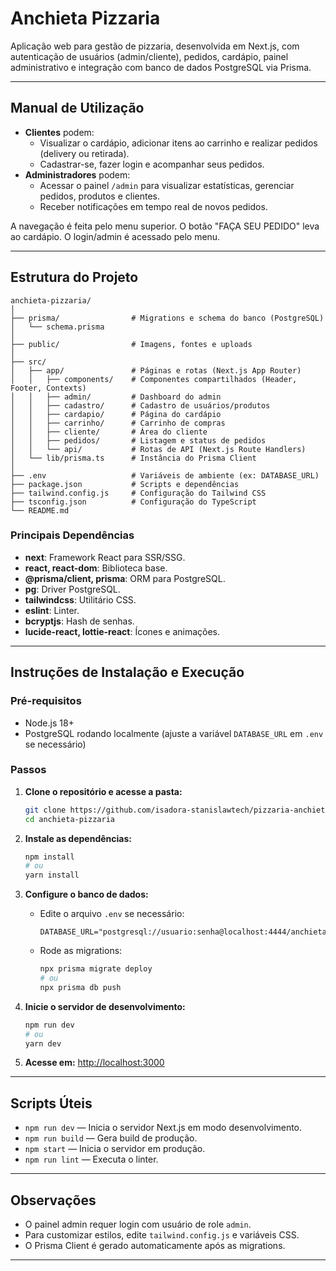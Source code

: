 
# Anchieta Pizzaria

Aplicação web para gestão de pizzaria, desenvolvida em Next.js, com autenticação de usuários (admin/cliente), pedidos, cardápio, painel administrativo e integração com banco de dados PostgreSQL via Prisma.

---

## Manual de Utilização

- **Clientes** podem:
	- Visualizar o cardápio, adicionar itens ao carrinho e realizar pedidos (delivery ou retirada).
	- Cadastrar-se, fazer login e acompanhar seus pedidos.
- **Administradores** podem:
	- Acessar o painel `/admin` para visualizar estatísticas, gerenciar pedidos, produtos e clientes.
	- Receber notificações em tempo real de novos pedidos.

A navegação é feita pelo menu superior. O botão "FAÇA SEU PEDIDO" leva ao cardápio. O login/admin é acessado pelo menu.

---

## Estrutura do Projeto

```
anchieta-pizzaria/
│
├── prisma/                # Migrations e schema do banco (PostgreSQL)
│   └── schema.prisma
│
├── public/                # Imagens, fontes e uploads
│
├── src/
│   ├── app/               # Páginas e rotas (Next.js App Router)
│   │   ├── components/    # Componentes compartilhados (Header, Footer, Contexts)
│   │   ├── admin/         # Dashboard do admin
│   │   ├── cadastro/      # Cadastro de usuários/produtos
│   │   ├── cardapio/      # Página do cardápio
│   │   ├── carrinho/      # Carrinho de compras
│   │   ├── cliente/       # Área do cliente
│   │   ├── pedidos/       # Listagem e status de pedidos
│   │   └── api/           # Rotas de API (Next.js Route Handlers)
│   └── lib/prisma.ts      # Instância do Prisma Client
│
├── .env                   # Variáveis de ambiente (ex: DATABASE_URL)
├── package.json           # Scripts e dependências
├── tailwind.config.js     # Configuração do Tailwind CSS
├── tsconfig.json          # Configuração do TypeScript
└── README.md
```

### Principais Dependências

- **next**: Framework React para SSR/SSG.
- **react, react-dom**: Biblioteca base.
- **@prisma/client, prisma**: ORM para PostgreSQL.
- **pg**: Driver PostgreSQL.
- **tailwindcss**: Utilitário CSS.
- **eslint**: Linter.
- **bcryptjs**: Hash de senhas.
- **lucide-react, lottie-react**: Ícones e animações.

---

## Instruções de Instalação e Execução

### Pré-requisitos

- Node.js 18+
- PostgreSQL rodando localmente (ajuste a variável `DATABASE_URL` em `.env` se necessário)

### Passos

1. **Clone o repositório e acesse a pasta:**
	 ```bash
	 git clone https://github.com/isadora-stanislawtech/pizzaria-anchieta
	 cd anchieta-pizzaria
	 ```

2. **Instale as dependências:**
	 ```bash
	 npm install
	 # ou
	 yarn install
	 ```

3. **Configure o banco de dados:**
	 - Edite o arquivo `.env` se necessário:
		 ```
		 DATABASE_URL="postgresql://usuario:senha@localhost:4444/anchieta"
		 ```
	 - Rode as migrations:
		 ```bash
		 npx prisma migrate deploy
		 # ou
		 npx prisma db push
		 ```

4. **Inicie o servidor de desenvolvimento:**
	 ```bash
	 npm run dev
	 # ou
	 yarn dev
	 ```

5. **Acesse em:** [http://localhost:3000](http://localhost:3000)

---

## Scripts Úteis

- `npm run dev` — Inicia o servidor Next.js em modo desenvolvimento.
- `npm run build` — Gera build de produção.
- `npm start` — Inicia o servidor em produção.
- `npm run lint` — Executa o linter.

---

## Observações

- O painel admin requer login com usuário de role `admin`.
- Para customizar estilos, edite `tailwind.config.js` e variáveis CSS.
- O Prisma Client é gerado automaticamente após as migrations.

---
